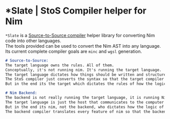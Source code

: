 # *Slate | StoS Compiler helper for Nim
`*Slate` is a [Source-to-Source compiler](https://en.wikipedia.org/wiki/Source-to-source_compiler) helper library for converting Nim code into other languages.  
The tools provided can be used to convert the Nim AST into any language.  
Its current complete compiler goals are `minc` and `wgsl` generation.  

```md
# Source-to-Source:
The target language owns the rules. All of them.
Conceptually, it's not running nim. It's running the target language.
The target language dictates how things should be written and structured.
The StoS compiler just converts the syntax so that the target compiler understands them.
But in the end its the target which dictates the rules of how the logic of an application is written.

# Nim Backend:
The backend is not really running the target language, it is running Nim as a concept.
The target language is just the host that communicates to the computer how to do things.
But in the end its nim, not the backend, who dictates how the logic of an application is written
The backend compiler translates every feature of nim so that the backend lang understands what Nim is dictating it should do.
```
